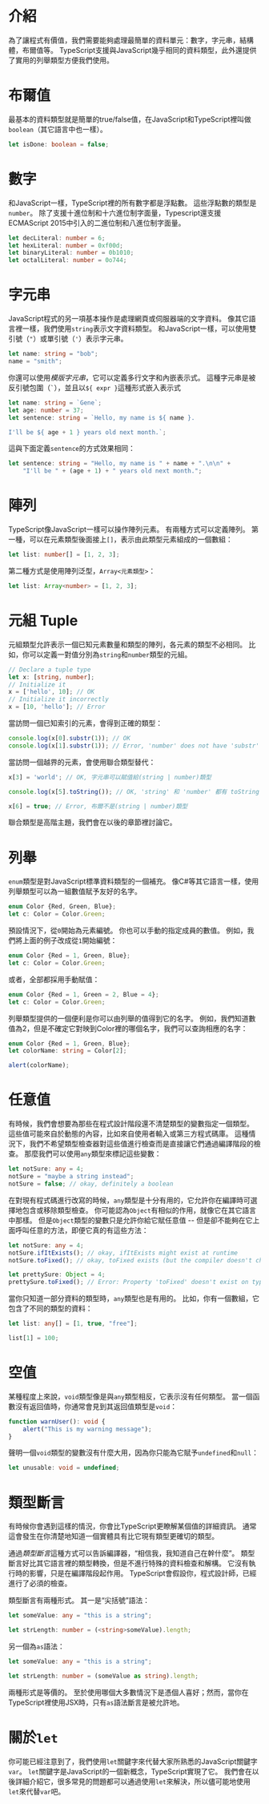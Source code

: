 # 介紹

為了讓程式有價值，我們需要能夠處理最簡單的資料單元：數字，字元串，結構體，布爾值等。
TypeScript支援與JavaScript幾乎相同的資料類型，此外還提供了實用的列舉類型方便我們使用。

# 布爾值

最基本的資料類型就是簡單的true/false值，在JavaScript和TypeScript裡叫做`boolean`（其它語言中也一樣）。

```ts
let isDone: boolean = false;
```

# 數字

和JavaScript一樣，TypeScript裡的所有數字都是浮點數。
這些浮點數的類型是`number`。
除了支援十進位制和十六進位制字面量，Typescript還支援ECMAScript 2015中引入的二進位制和八進位制字面量。

```ts
let decLiteral: number = 6;
let hexLiteral: number = 0xf00d;
let binaryLiteral: number = 0b1010;
let octalLiteral: number = 0o744;
```

# 字元串

JavaScript程式的另一項基本操作是處理網頁或伺服器端的文字資料。
像其它語言裡一樣，我們使用`string`表示文字資料類型。
和JavaScript一樣，可以使用雙引號（`"`）或單引號（`'`）表示字元串。

```ts
let name: string = "bob";
name = "smith";
```

你還可以使用*模版字元串*，它可以定義多行文字和內嵌表示式。
這種字元串是被反引號包圍（`` ` ``），並且以`${ expr }`這種形式嵌入表示式

```ts
let name: string = `Gene`;
let age: number = 37;
let sentence: string = `Hello, my name is ${ name }.

I'll be ${ age + 1 } years old next month.`;
```

這與下面定義`sentence`的方式效果相同：

```ts
let sentence: string = "Hello, my name is " + name + ".\n\n" +
    "I'll be " + (age + 1) + " years old next month.";
```

# 陣列

TypeScript像JavaScript一樣可以操作陣列元素。
有兩種方式可以定義陣列。
第一種，可以在元素類型後面接上`[]`，表示由此類型元素組成的一個數組：

```ts
let list: number[] = [1, 2, 3];
```

第二種方式是使用陣列泛型，`Array<元素類型>`：

```ts
let list: Array<number> = [1, 2, 3];
```

# 元組 Tuple

元組類型允許表示一個已知元素數量和類型的陣列，各元素的類型不必相同。
比如，你可以定義一對值分別為`string`和`number`類型的元組。

```ts
// Declare a tuple type
let x: [string, number];
// Initialize it
x = ['hello', 10]; // OK
// Initialize it incorrectly
x = [10, 'hello']; // Error
```

當訪問一個已知索引的元素，會得到正確的類型：

```ts
console.log(x[0].substr(1)); // OK
console.log(x[1].substr(1)); // Error, 'number' does not have 'substr'
```

當訪問一個越界的元素，會使用聯合類型替代：

```ts
x[3] = 'world'; // OK, 字元串可以賦值給(string | number)類型

console.log(x[5].toString()); // OK, 'string' 和 'number' 都有 toString

x[6] = true; // Error, 布爾不是(string | number)類型
```

聯合類型是高階主題，我們會在以後的章節裡討論它。

# 列舉

`enum`類型是對JavaScript標準資料類型的一個補充。
像C#等其它語言一樣，使用列舉類型可以為一組數值賦予友好的名字。

```ts
enum Color {Red, Green, Blue};
let c: Color = Color.Green;
```

預設情況下，從`0`開始為元素編號。
你也可以手動的指定成員的數值。
例如，我們將上面的例子改成從`1`開始編號：

```ts
enum Color {Red = 1, Green, Blue};
let c: Color = Color.Green;
```

或者，全部都採用手動賦值：

```ts
enum Color {Red = 1, Green = 2, Blue = 4};
let c: Color = Color.Green;
```

列舉類型提供的一個便利是你可以由列舉的值得到它的名字。
例如，我們知道數值為2，但是不確定它對映到Color裡的哪個名字，我們可以查詢相應的名字：

```ts
enum Color {Red = 1, Green, Blue};
let colorName: string = Color[2];

alert(colorName);
```

# 任意值

有時候，我們會想要為那些在程式設計階段還不清楚類型的變數指定一個類型。
這些值可能來自於動態的內容，比如來自使用者輸入或第三方程式碼庫。
這種情況下，我們不希望類型檢查器對這些值進行檢查而是直接讓它們通過編譯階段的檢查。
那麼我們可以使用`any`類型來標記這些變數：

```ts
let notSure: any = 4;
notSure = "maybe a string instead";
notSure = false; // okay, definitely a boolean
```

在對現有程式碼進行改寫的時候，`any`類型是十分有用的，它允許你在編譯時可選擇地包含或移除類型檢查。
你可能認為`Object`有相似的作用，就像它在其它語言中那樣。
但是`Object`類型的變數只是允許你給它賦任意值 -- 但是卻不能夠在它上面呼叫任意的方法，即便它真的有這些方法：

```ts
let notSure: any = 4;
notSure.ifItExists(); // okay, ifItExists might exist at runtime
notSure.toFixed(); // okay, toFixed exists (but the compiler doesn't check)

let prettySure: Object = 4;
prettySure.toFixed(); // Error: Property 'toFixed' doesn't exist on type 'Object'.
```

當你只知道一部分資料的類型時，`any`類型也是有用的。
比如，你有一個數組，它包含了不同的類型的資料：

```ts
let list: any[] = [1, true, "free"];

list[1] = 100;
```

# 空值

某種程度上來說，`void`類型像是與`any`類型相反，它表示沒有任何類型。
當一個函數沒有返回值時，你通常會見到其返回值類型是`void`：

```ts
function warnUser(): void {
    alert("This is my warning message");
}
```

聲明一個`void`類型的變數沒有什麼大用，因為你只能為它賦予`undefined`和`null`：

```ts
let unusable: void = undefined;
```

# 類型斷言

有時候你會遇到這樣的情況，你會比TypeScript更瞭解某個值的詳細資訊。
通常這會發生在你清楚地知道一個實體具有比它現有類型更確切的類型。

通過*類型斷言*這種方式可以告訴編譯器，“相信我，我知道自己在幹什麼”。
類型斷言好比其它語言裡的類型轉換，但是不進行特殊的資料檢查和解構。
它沒有執行時的影響，只是在編譯階段起作用。
TypeScript會假設你，程式設計師，已經進行了必須的檢查。

類型斷言有兩種形式。
其一是“尖括號”語法：

```ts
let someValue: any = "this is a string";

let strLength: number = (<string>someValue).length;
```

另一個為`as`語法：

```ts
let someValue: any = "this is a string";

let strLength: number = (someValue as string).length;
```

兩種形式是等價的。
至於使用哪個大多數情況下是憑個人喜好；然而，當你在TypeScript裡使用JSX時，只有`as`語法斷言是被允許地。

# 關於`let`

你可能已經注意到了，我們使用`let`關鍵字來代替大家所熟悉的JavaScript關鍵字`var`。
`let`關鍵字是JavaScript的一個新概念，TypeScript實現了它。
我們會在以後詳細介紹它，很多常見的問題都可以通過使用`let`來解決，所以儘可能地使用`let`來代替`var`吧。
